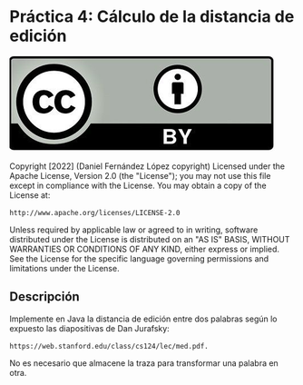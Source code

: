 # Práctica 4: Cálculo de la distancia de edición

![Copyright.png](img.png)

Copyright [2022] (Daniel Fernández López copyright) Licensed under the Apache License, Version 2.0 (the "License"); 
you may not use this file except in compliance with the License. You may obtain a copy of the License at:
```
http://www.apache.org/licenses/LICENSE-2.0
```
Unless required by applicable law or agreed to in writing, software distributed under the License is distributed on an
"AS IS" BASIS, WITHOUT WARRANTIES OR CONDITIONS OF ANY KIND, either express or implied. See the License for the specific
language governing permissions and limitations under the License.


## Descripción

Implemente en Java la distancia de edición entre dos palabras según lo expuesto
las diapositivas de Dan Jurafsky: 
```
https://web.stanford.edu/class/cs124/lec/med.pdf.
```
No es necesario que almacene la traza para transformar una palabra en
otra. 
